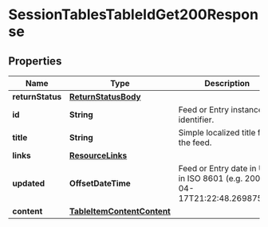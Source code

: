 

# SessionTablesTableIdGet200Response


## Properties

| Name | Type | Description | Notes |
|------------ | ------------- | ------------- | -------------|
|**returnStatus** | [**ReturnStatusBody**](ReturnStatusBody.md) |  |  [optional] |
|**id** | **String** | Feed or Entry instance identifier. |  [optional] |
|**title** | **String** | Simple localized title for the feed. |  [optional] |
|**links** | [**ResourceLinks**](ResourceLinks.md) |  |  [optional] |
|**updated** | **OffsetDateTime** | Feed or Entry date in UTC in ISO 8601 (e.g. 2006-04-17T21:22:48.2698750Z) |  [optional] |
|**content** | [**TableItemContentContent**](TableItemContentContent.md) |  |  [optional] |



